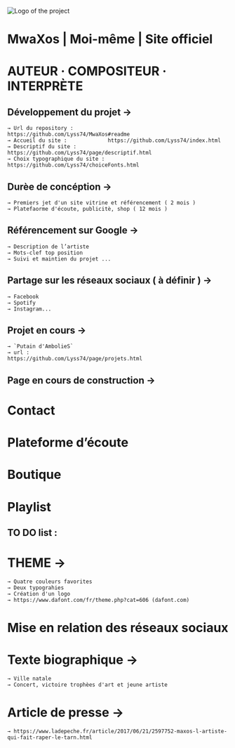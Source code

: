 ![Logo of the project](https://zupimages.net/up/21/38/ay9o.jpg)

# MwaXos | Moi-même | Site officiel #
# AUTEUR · COMPOSITEUR · INTERPRÈTE #

## Développement du projet →
	→ Url du repository : 			https://github.com/Lyss74/MwaXos#readme
	→ Accueil du site : 			https://github.com/Lyss74/index.html
	→ Descriptif du site : 			https://github.com/Lyss74/page/descriptif.html
	→ Choix typographique du site : https://github.com/Lyss74/choiceFonts.html

## Durèe de concéption →
	→ Premiers jet d'un site vitrine et référencement ( 2 mois )
	→ Platefaorme d'écoute, publicitè, shop ( 12 mois )

## Référencement sur Google →
	→ Description de l’artiste
	→ Mots-clef top position
	→ Suivi et maintien du projet ...

## Partage sur les réseaux sociaux ( à définir ) →
	→ Facebook
	→ Spotify
	→ Instagram...

## Projet en cours →
	→ `Putain d'AmbolieS`
	→ url : 						https://github.com/Lyss74/page/projets.html

## Page en cours de construction →
# Contact
# Plateforme d’écoute
# Boutique
# Playlist

## TO DO list :
# THEME →
	→ Quatre couleurs favorites
	→ Deux typograhies
	→ Création d'un logo
	→ https://www.dafont.com/fr/theme.php?cat=606 (dafont.com)

# Mise en relation des réseaux sociaux

# Texte biographique →
	→ Ville natale
	→ Concert, victoire trophèes d'art et jeune artiste

# Article de presse →
	→ https://www.ladepeche.fr/article/2017/06/21/2597752-maxos-l-artiste-qui-fait-raper-le-tarn.html